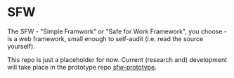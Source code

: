 # SFW
The SFW - "Simple Framwork" or "Safe for Work Framework", you choose - is a web framework, small enough to self-audit (i.e. read the source yourself).

This repo is just a placeholder for now. Current (research and) development will take place in the prototype repo [sfw-prototype](https://github.com/0scarB/sfw-prototype).
